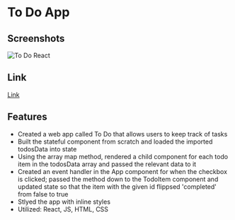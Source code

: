 # To Do App

## Screenshots
![To Do React](https://user-images.githubusercontent.com/55764020/87354281-ebdedd00-c523-11ea-94a7-076c835be71d.JPG)

## Link
[Link](https://robertlee12379.github.io/to_do_react/#/)

## Features

* Created a web app called To Do that allows users to keep track of tasks
* Built the stateful <App /> component from scratch and loaded the imported todosData into state
* Using the array map method, rendered a child component for each todo item in the todosData array and passed the relevant data to it
* Created an event handler in the App component for when the checkbox is clicked; passed the method down to the TodoItem component and updated state so that the item with the given id flippsed 'completed' from false to true 
* Stlyed the app with inline styles 
* Utilized: React, JS, HTML, CSS
